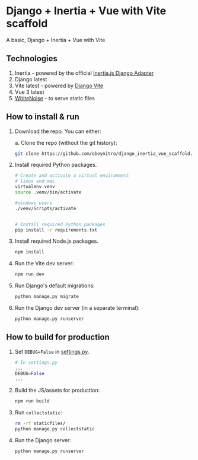 # Django + Inertia + Vue with Vite scaffold

A basic, Django + Inertia + Vue with Vite

## Technologies

1. Inertia - powered by the official [Inertia.js Django Adapter](https://github.com/inertiajs/inertia-django)
2. Django latest
3. Vite latest - powered by [Django Vite](https://github.com/MrBin99/django-vite)
4. Vue 3 latest
5. [WhiteNoise](https://whitenoise.evans.io/en/stable/index.html) - to serve static files

## How to install & run

1. Download the repo. You can either:

   a. Clone the repo (without the git history):

   ```sh
   git clone https://github.com/oboynitro/django_inertia_vue_scaffold.git
   ```

2. Install required Python packages.

   ```sh
   # Create and activate a virtual environment
   # linux and mac
   virtualenv venv
   source .venv/bin/activate

   #windows users
   ./venv/Scripts/activate


   # Install required Python packages
   pip install -r requirements.txt
   ```

3. Install required Node.js packages.

   ```sh
   npm install
   ```

4. Run the Vite dev server:

   ```sh
   npm run dev
   ```

5. Run Django's default migrations:

   ```sh
   python manage.py migrate
   ```

6. Run the Django dev server (in a separate terminal):

   ```sh
   python manage.py runserver
   ```

## How to build for production

1. Set `DEBUG=False` in [settings.py](./inertia_django_vite_vue_minimal/settings.py).

   ```py
   # In settings.py
   ...
   DEBUG=False
   ...
   ```

2. Build the JS/assets for production:

   ```sh
   npm run build
   ```

3. Run `collectstatic`:

   ```sh
   rm -rf staticfiles/
   python manage.py collectstatic
   ```

4. Run the Django server:

   ```sh
   python manage.py runserver
   ```
